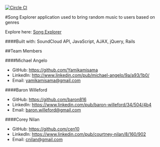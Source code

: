 [![Circle CI](https://circleci.com/gh/ospreys-2014/Lil-Wayne.png?style=badge)](https://circleci.com/gh/ospreys-2014/Song-Explorer)

#Song Explorer
application used to bring random music to users based on genres



Explore here: [Song Explorer](http://song-explorer.herokuapp.com/)

####Built with:
SoundCloud API, JavaScript, AJAX, jQuery, Rails





##Team Members

####Michael Angelo
* GitHub: https://github.com/Yamikamisama
* LinkedIn: http://www.linkedin.com/pub/michael-angelo/9a/a93/1b0/
* Email: yamikamisama@gmail.com

####Baron Willeford
* GitHub: https://github.com/baron816
* LinkedIn: https://www.linkedin.com/pub/baron-willeford/34/504/4b4
* Email: baron.willeford@gmail.com

####Corey Nilan
* GitHub: https://github.com/cen10
* LinkedIn: https://www.linkedin.com/pub/courtney-nilan/8/160/902
* Email: cnilan@gmail.com
